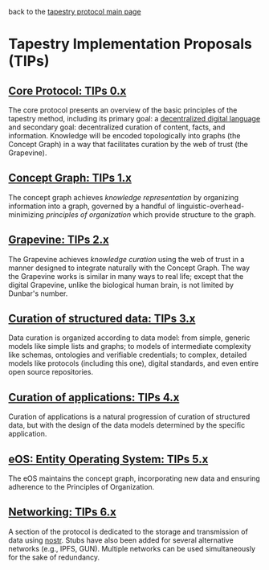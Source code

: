 back to the [tapestry protocol main page](https://github.com/wds4/tapestry-protocol/blob/main/README.md)

Tapestry Implementation Proposals (TIPs)
=====

## [Core Protocol: TIPs 0.x](core-protocol)

The core protocol presents an overview of the basic principles of the tapestry method, including its primary goal: a [decentralized digital language](https://github.com/wds4/tapestry-protocol/blob/main/glossary/decentralizedLanguage.md) and secondary goal: decentralized curation of content, facts, and information. Knowledge will be encoded topologically into graphs (the Concept Graph) in a way that facilitates curation by the web of trust (the Grapevine).

## [Concept Graph: TIPs 1.x](concept-graph)

The concept graph achieves *knowledge representation* by organizing information into a graph, governed by a handful of linguistic-overhead-minimizing *principles of organization* which provide structure to the graph.

## [Grapevine: TIPs 2.x](grapevine)

The Grapevine achieves *knowledge curation* using the web of trust in a manner designed to integrate naturally with the Concept Graph. The way the Grapevine works is similar in many ways to real life; except that the digital Grapevine, unlike the biological human brain, is not limited by Dunbar's number.

## [Curation of structured data: TIPs 3.x](structuredData)

Data curation is organized according to data model: from simple, generic models like simple lists and graphs; to models of intermediate complexity like schemas, ontologies and verifiable credentials; to complex, detailed models like protocols (including this one), digital standards, and even entire open source repositories.

## [Curation of applications: TIPs 4.x](applications)

Curation of applications is a natural progression of curation of structured data, but with the design of the data models determined by the specific application.

## [eOS: Entity Operating System: TIPs 5.x](neuroCore)

The eOS maintains the concept graph, incorporating new data and ensuring adherence to the Principles of Organization.

## [Networking: TIPs 6.x](networking)

A section of the protocol is dedicated to the storage and transmission of data using [nostr](https://github.com/nostr-protocol/nostr). Stubs have also been added for several alternative networks (e.g., IPFS, GUN). Multiple networks can be used simultaneously for the sake of redundancy.




